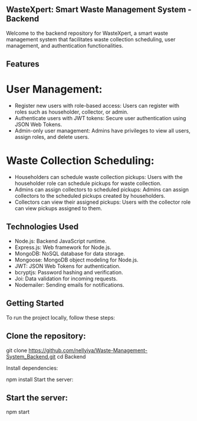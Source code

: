 ## WasteXpert: Smart Waste Management System - Backend
   Welcome to the backend repository for WasteXpert, a smart waste management system that facilitates waste collection scheduling, user management, and authentication functionalities.

## Features
# User Management:
  - Register new users with role-based access: Users can register with roles such as householder, collector, or admin.
  - Authenticate users with JWT tokens: Secure user authentication using JSON Web Tokens.
  - Admin-only user management: Admins have privileges to view all users, assign roles, and delete users.
# Waste Collection Scheduling:
  - Householders can schedule waste collection pickups: Users with the householder role can schedule pickups for waste collection.
  - Admins can assign collectors to scheduled pickups: Admins can assign collectors to the scheduled pickups created by householders.
  - Collectors can view their assigned pickups: Users with the collector role can view pickups assigned to them.
## Technologies Used
  - Node.js: Backend JavaScript runtime.
  - Express.js: Web framework for Node.js.
  - MongoDB: NoSQL database for data storage.
  - Mongoose: MongoDB object modeling for Node.js.
  - JWT: JSON Web Tokens for authentication.
  - bcryptjs: Password hashing and verification.
  - Joi: Data validation for incoming requests.
  - Nodemailer: Sending emails for notifications.
## Getting Started
To run the project locally, follow these steps:

## Clone the repository:
  git clone https://github.com/nellyiya/Waste-Management-System_Backend.git
  cd Backend

Install dependencies:

npm install
Start the server:

## Start the server:
 npm start

